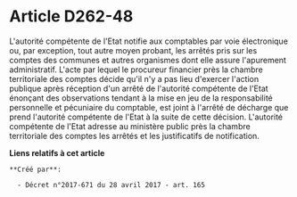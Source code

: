 # Article D262-48

L'autorité compétente de l'Etat notifie aux comptables par voie électronique ou, par exception, tout autre moyen probant, les
arrêtés pris sur les comptes des communes et autres organismes dont elle assure l'apurement administratif. L'acte par lequel
le procureur financier près la chambre territoriale des comptes décide qu'il n'y a pas lieu d'exercer l'action publique après
réception d'un arrêté de l'autorité compétente de l'Etat énonçant des observations tendant à la mise en jeu de la
responsabilité personnelle et pécuniaire du comptable, est joint à l'arrêté de décharge que prend l'autorité compétente de
l'Etat à la suite de cette décision. L'autorité compétente de l'Etat adresse au ministère public près la chambre territoriale
des comptes les arrêtés et les justificatifs de notification.

**Liens relatifs à cet article**

	**Créé par**:

	  - Décret n°2017-671 du 28 avril 2017 - art. 165
